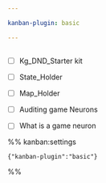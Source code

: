 ```yaml
---

kanban-plugin: basic

---
```


## 

- [ ] Kg_DND_Starter kit
- [ ] State_Holder
- [ ] Map_Holder
- [ ] Auditing game Neurons
- [ ] What is a game neuron




%% kanban:settings
```
{"kanban-plugin":"basic"}
```
%%